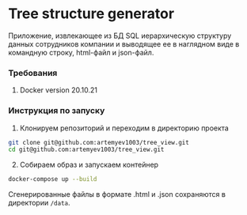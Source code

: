 # Tree structure generator
Приложение, извлекающее из БД SQL иерархическую структуру данных сотрудников компании
и выводящее ее в наглядном виде в командную строку, html-файл и json-файл.

### Требования
1. Docker version 20.10.21


### Инструкция по запуску
1. Клонируем репозиторий и переходим в директорию проекта
```sh
git clone git@github.com:artemyev1003/tree_view.git
cd git@github.com:artemyev1003/tree_view.git
```

2. Собираем образ и запускаем контейнер 
```sh
docker-compose up --build
```

Сгенерированные файлы в формате .html и .json сохраняются в директории ```/data```.

